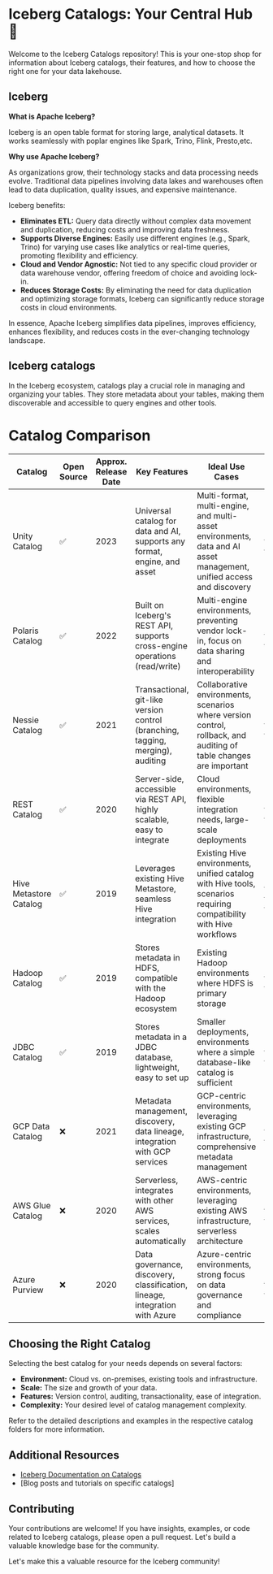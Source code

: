 # Iceberg Catalogs: Your Central Hub 🧊

Welcome to the Iceberg Catalogs repository! This is your one-stop shop for information about Iceberg catalogs, their features, and how to choose the right one for your data lakehouse.

## Iceberg 

**What is Apache Iceberg?**

Iceberg is an open table format for storing large, analytical datasets. It works seamlessly with poplar engines like Spark, Trino, Flink, Presto,etc.

**Why use Apache Iceberg?**

As organizations grow, their technology stacks and data processing needs evolve. Traditional data pipelines involving data lakes and warehouses often lead to data duplication, quality issues, and expensive maintenance.

Iceberg benefits:

- **Eliminates ETL:** Query data directly without complex data movement and duplication, reducing costs and improving data freshness.
- **Supports Diverse Engines:** Easily use different engines (e.g., Spark, Trino) for varying use cases like analytics or real-time queries, promoting flexibility and efficiency.
- **Cloud and Vendor Agnostic:** Not tied to any specific cloud provider or data warehouse vendor, offering freedom of choice and avoiding lock-in.
- **Reduces Storage Costs:** By eliminating the need for data duplication and optimizing storage formats, Iceberg can significantly reduce storage costs in cloud environments.

In essence, Apache Iceberg simplifies data pipelines, improves efficiency, enhances flexibility, and reduces costs in the ever-changing technology landscape.



## Iceberg catalogs

In the Iceberg ecosystem, catalogs play a crucial role in managing and organizing your tables. They store metadata about your tables, making them discoverable and accessible to query engines and other tools.

# Catalog Comparison

| Catalog                | Open Source | Approx. Release Date | Key Features                                                              | Ideal Use Cases                                                                                                                                                                                            | URLs                                                                                             |
| ---------------------- | ----------- | -------------------- | ------------------------------------------------------------------------- | ---------------------------------------------------------------------------------------------------------------------------------------------------------------------------------------------------------- | ------------------------------------------------------------------------------------------------ |
| Unity Catalog          | ✅          | 2023                 | Universal catalog for data and AI, supports any format, engine, and asset | Multi-format, multi-engine, and multi-asset environments, data and AI asset management, unified access and discovery                                                                                       | [Unity Catalog](https://docs.databricks.com/data-governance/unity-catalog/index.html)            |
| Polaris Catalog        | ✅          | 2022                 | Built on Iceberg's REST API, supports cross-engine operations (read/write)| Multi-engine environments, preventing vendor lock-in, focus on data sharing and interoperability                                                                                                           | [Polaris Catalog](https://polaris.example.com)                                                    |
| Nessie Catalog         | ✅          | 2021                 | Transactional, git-like version control (branching, tagging, merging), auditing | Collaborative environments, scenarios where version control, rollback, and auditing of table changes are important                                                                                       | [Nessie Catalog](https://projectnessie.org)                                                      |
| REST Catalog           | ✅          | 2020                 | Server-side, accessible via REST API, highly scalable, easy to integrate  | Cloud environments, flexible integration needs, large-scale deployments                                                                                                                                    | [REST Catalog](https://iceberg.apache.org/rest/)                                                 |
| Hive Metastore Catalog | ✅          | 2019                 | Leverages existing Hive Metastore, seamless Hive integration              | Existing Hive environments, unified catalog with Hive tools, scenarios requiring compatibility with Hive workflows                                                                                        | [Hive Metastore Catalog](https://cwiki.apache.org/confluence/display/Hive/AdminManual+Metastore) |
| Hadoop Catalog         | ✅          | 2019                 | Stores metadata in HDFS, compatible with the Hadoop ecosystem             | Existing Hadoop environments where HDFS is primary storage                                                                                                                                                | [Hadoop Catalog](https://hadoop.apache.org/docs/current/hadoop-project-dist/hadoop-hdfs/HdfsUserGuide.html) |
| JDBC Catalog           | ✅          | 2019                 | Stores metadata in a JDBC database, lightweight, easy to set up           | Smaller deployments, environments where a simple database-like catalog is sufficient                                                                                                                      | [JDBC Catalog](https://iceberg.apache.org/jdbc/)                                                |
| GCP Data Catalog       | ❌          | 2021                 | Metadata management, discovery, data lineage, integration with GCP services| GCP-centric environments, leveraging existing GCP infrastructure, comprehensive metadata management                                                                                                       | [GCP Data Catalog](https://cloud.google.com/data-catalog)                                        |
| AWS Glue Catalog       | ❌          | 2020                 | Serverless, integrates with other AWS services, scales automatically       | AWS-centric environments, leveraging existing AWS infrastructure, serverless architecture                                                                                                                 | [AWS Glue Catalog](https://aws.amazon.com/glue)                                                  |
| Azure Purview          | ❌          | 2020                 | Data governance, discovery, classification, lineage, integration with Azure| Azure-centric environments, strong focus on data governance and compliance                                                                                                                                | [Azure Purview](https://azure.microsoft.com/en-us/services/purview/)                             |

## Choosing the Right Catalog

Selecting the best catalog for your needs depends on several factors:

*   **Environment:** Cloud vs. on-premises, existing tools and infrastructure.
*   **Scale:** The size and growth of your data.
*   **Features:** Version control, auditing, transactionality, ease of integration.
*   **Complexity:** Your desired level of catalog management complexity.

Refer to the detailed descriptions and examples in the respective catalog folders for more information.

## Additional Resources

*   [Iceberg Documentation on Catalogs](https://iceberg.apache.org/concepts/catalog/)
*   [Blog posts and tutorials on specific catalogs]
  
## Contributing

Your contributions are welcome! If you have insights, examples, or code related to Iceberg catalogs, please open a pull request. Let's build a valuable knowledge base for the community.

Let's make this a valuable resource for the Iceberg community!

